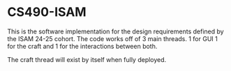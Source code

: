 # CS490-ISAM

This is the software implementation for the design requirements defined by the ISAM 24-25 cohort.
The code works off of 3 main threads. 
1 for GUI
1 for the craft
and 1 for the interactions between both.

The craft thread will exist by itself when fully deployed.
